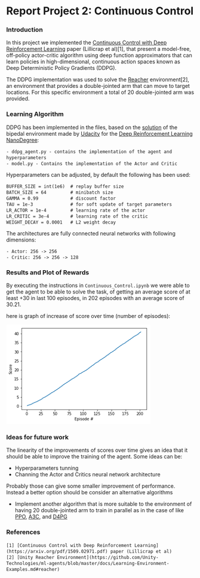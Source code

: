 # Report Project 2: Continuous Control

### Introduction
In this project we implemented the [Continuous Control with Deep Reinforcement Learning](https://arxiv.org/pdf/1509.02971.pdf) paper (Lillicrap et al)[1], that present a model-free, off-policy actor-critic algorithm using deep function approximators that can learn policies in high-dimensional, continuous action spaces known as Deep Deterministic Policy Gradients (DDPG).

The DDPG implementation was used to solve the [Reacher](https://github.com/Unity-Technologies/ml-agents/blob/master/docs/Learning-Environment-Examples.md#reacher) environment[2], an environment that provides a double-jointed arm that can move to target locations. For this specific environment a total of 20 double-jointed arm was provided.

### Learning Algorithm
DDPG has been implemented in the files, based on the [solution](https://github.com/udacity/deep-reinforcement-learning/blob/55474449a112fa72323f484c4b7a498c8dc84be1/ddpg-bipedal) of the bipedal environment made by [Udacity](https://www.udacity.com) for the [Deep Reinforcement Learning NanoDegree](https://eu.udacity.com/course/deep-reinforcement-learning-nanodegree--nd893):

    - ddpg_agent.py - contains the implementation of the agent and hyperparameters
    - model.py - Contains the implementation of the Actor and Critic

Hyperparameters can be adjusted, by default the following has been used:

    BUFFER_SIZE = int(1e6)  # replay buffer size
    BATCH_SIZE = 64         # minibatch size
    GAMMA = 0.99            # discount factor
    TAU = 1e-3              # for soft update of target parameters
    LR_ACTOR = 1e-4         # learning rate of the actor 
    LR_CRITIC = 3e-4        # learning rate of the critic
    WEIGHT_DECAY = 0.0001   # L2 weight decay

The architectures are fully connected neural networks with following dimensions:

    - Actor: 256 -> 256
    - Critic: 256 -> 256 -> 128

### Results and Plot of Rewards
By executing the instructions in `Continuous_Control.ipynb` we were able to get the agent to be able to solve the task, of getting an average score of at least +30 in last 100 episodes, in 202 episodes with an average score of 30.21.

here is graph of increase of score over time (number of episodes):

![Training Scores](plot.png)


### Ideas for future work
The linearity of the improvements of scores over time gives an idea that it should be able to improve the training of the agent. Some ideas can be:

- Hyperparameters tunning
- Channing the Actor and Critics neural network architecture

Probably those can give some smaller improvement of performance. Instead a better option should be consider an alternative algorithms 

- Implement another algorithm that is more suitable to the environment of having 20 double-jointed arm to train in parallel as in the case of like [PPO](https://arxiv.org/pdf/1707.06347.pdf), [A3C](https://arxiv.org/pdf/1602.01783.pdf), and [D4PG](https://openreview.net/pdf?id=SyZipzbCb) 
 

### References
    [1] [Continuous Control with Deep Reinforcement Learning](https://arxiv.org/pdf/1509.02971.pdf) paper (Lillicrap et al)
    [2] [Unity Reacher Environment](https://github.com/Unity-Technologies/ml-agents/blob/master/docs/Learning-Environment-Examples.md#reacher)
